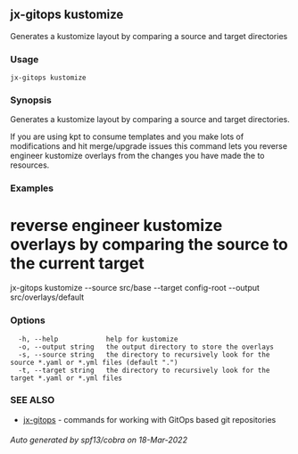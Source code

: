 ## jx-gitops kustomize

Generates a kustomize layout by comparing a source and target directories

### Usage

```
jx-gitops kustomize
```

### Synopsis

Generates a kustomize layout by comparing a source and target directories.
  
If you are using kpt to consume templates and you make lots of modifications and hit merge/upgrade issues this command lets you reverse engineer kustomize overlays from the changes you have made the to resources.

### Examples

  # reverse engineer kustomize overlays by comparing the source to the current target
  jx-gitops kustomize --source src/base --target config-root --output src/overlays/default

### Options

```
  -h, --help            help for kustomize
  -o, --output string   the output directory to store the overlays
  -s, --source string   the directory to recursively look for the source *.yaml or *.yml files (default ".")
  -t, --target string   the directory to recursively look for the target *.yaml or *.yml files
```

### SEE ALSO

* [jx-gitops](jx-gitops.md)	 - commands for working with GitOps based git repositories

###### Auto generated by spf13/cobra on 18-Mar-2022
